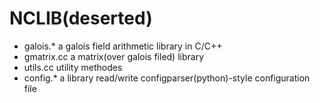 NCLIB(deserted)
====

* galois.*   a galois field arithmetic library in C/C++
* gmatrix.cc a matrix(over galois filed) library
* utils.cc   utility methodes
* config.*   a library read/write configparser(python)-style configuration file
